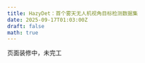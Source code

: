 ```yaml
---
title: HazyDet：首个雾天无人机视角目标检测数据集
date: 2025-09-17T01:03:00Z
draft: false
math: true
---
```


页面装修中，未完工
